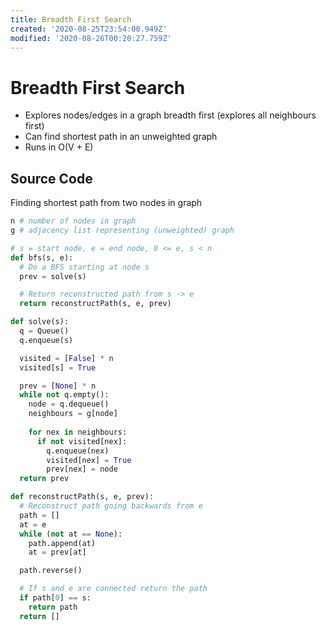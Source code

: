 ```yaml
---
title: Breadth First Search
created: '2020-08-25T23:54:00.949Z'
modified: '2020-08-26T00:20:27.759Z'
---
```


# Breadth First Search
- Explores nodes/edges in a graph breadth first (explores all neighbours first)
- Can find shortest path in an unweighted graph
- Runs in O(V + E)

## Source Code
Finding shortest path from two nodes in graph
```python
n # number of nodes in graph
g # adjacency list representing (unweighted) graph

# s = start node, e = end node, 0 <= e, s < n
def bfs(s, e):
  # Do a BFS starting at node s
  prev = solve(s)

  # Return reconstructed path from s -> e
  return reconstructPath(s, e, prev)

def solve(s):
  q = Queue()
  q.enqueue(s)

  visited = [False] * n
  visited[s] = True

  prev = [None] * n
  while not q.empty():
    node = q.dequeue()
    neighbours = g[node]
    
    for nex in neighbours:
      if not visited[nex]:
        q.enqueue(nex)
        visited[nex] = True
        prev[nex] = node
  return prev

def reconstructPath(s, e, prev):
  # Reconstruct path going backwards from e
  path = []
  at = e
  while (not at == None):
    path.append(at)
    at = prev[at]

  path.reverse()

  # If s and e are connected return the path
  if path[0] == s:
    return path
  return []
```

